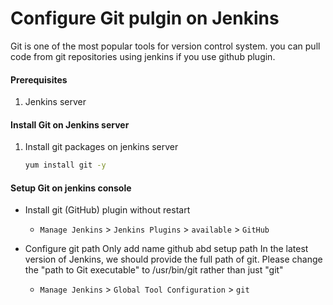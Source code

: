 # Configure Git pulgin on Jenkins
Git is one of the most popular tools for version control system. you can pull code from git repositories using jenkins if you use github plugin. 


#### Prerequisites
1. Jenkins server 

#### Install Git on Jenkins server
1. Install git packages on jenkins server
   ```sh
   yum install git -y
   ```

#### Setup Git on jenkins console
- Install git (GitHub) plugin without restart  
  - `Manage Jenkins` > `Jenkins Plugins` > `available` > `GitHub`

- Configure git path
     Only add name github abd setup path
     In the latest version of Jenkins, we should provide the full path of git. Please change the "path to Git executable" to /usr/bin/git rather than just "git"
  - `Manage Jenkins` > `Global Tool Configuration` > `git`


